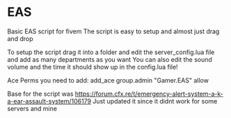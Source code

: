 # EAS
Basic EAS script for fivem The script is easy to setup and almost just drag and drop

To setup the script drag it into a folder and edit the server_config.lua file and add as many departments as you want
You can also edit the sound volume and the time it should show up in the config.lua file!

Ace Perms you need to add: add_ace group.admin "Gamer.EAS" allow


Base for the script was https://forum.cfx.re/t/emergency-alert-system-a-k-a-ear-assault-system/106179 Just updated it since it didnt work for some servers and mine
